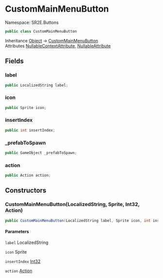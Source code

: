 # CustomMainMenuButton

Namespace: SR2E.Buttons

```csharp
public class CustomMainMenuButton
```

Inheritance [Object](https://docs.microsoft.com/en-us/dotnet/api/system.object) → [CustomMainMenuButton](/docs/dev/api-3.0.0-alpha.1/sr2e/buttons/custommainmenubutton)<br />
Attributes [NullableContextAttribute](/docs/dev/api-3.0.0-alpha.1/system/runtime/compilerservices/nullablecontextattribute), [NullableAttribute](/docs/dev/api-3.0.0-alpha.1/system/runtime/compilerservices/nullableattribute)

## Fields

### **label**

```csharp
public LocalizedString label;
```

### **icon**

```csharp
public Sprite icon;
```

### **insertIndex**

```csharp
public int insertIndex;
```

### **_prefabToSpawn**

```csharp
public GameObject _prefabToSpawn;
```

### **action**

```csharp
public Action action;
```

## Constructors

### **CustomMainMenuButton(LocalizedString, Sprite, Int32, Action)**

```csharp
public CustomMainMenuButton(LocalizedString label, Sprite icon, int insertIndex, Action action)
```

#### Parameters

`label` LocalizedString<br />

`icon` Sprite<br />

`insertIndex` [Int32](https://docs.microsoft.com/en-us/dotnet/api/system.int32)<br />

`action` [Action](https://docs.microsoft.com/en-us/dotnet/api/system.action)<br />
